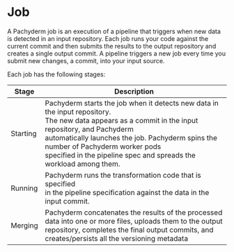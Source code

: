 # Job

A Pachyderm job is an execution of a pipeline that triggers
when new data is detected in an input repository. Each
job runs your code against the current commit and
then submits the results to the output repository and creates a single output commit. A pipeline
triggers a new job every time you submit new changes, a commit, into your
input source.

Each job has the following stages:

| Stage     | Description  |
| --------- | ------------ |
| Starting  | Pachyderm starts the job when it detects new data in the input repository. <br> The new data appears as a commit in the input repository, and Pachyderm <br> automatically launches the job. Pachyderm spins the number of Pachyderm worker pods <br> specified in the pipeline spec and spreads the workload among them. |
| Running   | Pachyderm runs the transformation code that is specified <br> in the pipeline specification against the data in the input commit. |
| Merging   | Pachyderm concatenates the results of the processed <br> data into one or more files, uploads them to the output repository, completes the final output commits, and creates/persists all the versioning metadata |
